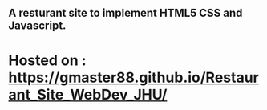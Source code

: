 ## A resturant site to implement HTML5 CSS and Javascript.


# Hosted on : https://gmaster88.github.io/Restaurant_Site_WebDev_JHU/
